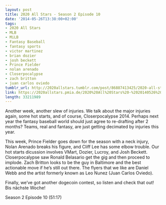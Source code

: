```yaml
---
layout: post
title: 2020 All Stars - Season 2 Episode 10
date: '2014-05-26T13:38:00+02:00'
tags:
- 2020 All Stars
- MLB
- MiLB
- Fantasy Baseball
- fantasy sports
- victor martinez
- brian dozier
- josh beckett
- Prince Fielder
- nolan arenado
- Closerpocalypse
- zach britton
- juan carlos oviedo
tumblr_url: http://2020allstars.tumblr.com/post/86887413425/2020-all-stars-season-2-episode-10
link: https://2020allstars.pmia.de/2020%20All%20Stars%20-%2020140526%20-%20Season%202%20Episode%2010%20%2825%29%20-%20Final.mp3
length: 33211989
---
```

Another week, another slew of injuries.  We talk about the major injuries again, some hot starts, and of course, Closerpocalypse 2014.  Perhaps next year the fantasy baseball world should just agree to re-drafting after 2 months?  Teams, real and fantasy, are just getting decimated by injuries this year.

This week, Prince Fielder goes down for the season with a neck injury, Nolan Arenado breaks his figure, and Cliff Lee has some elbow trouble.  Our hot starts dicussion involves VMart, Dozier, Lucroy, and Josh Beckett.  Closerpocalypse saw Ronald Belasario get the gig and then proceed to implode.  Zach Britton looks to be the guy in Baltimore and the best actionable move if he’s still out there.  The flyers that we like are Daniel Webb and the artist formerly known as Leo Nunez (Juan Carlos Oviedo).

Finally, we’ve got another dogecoin contest, so listen and check that out!  Bis nächste Woche!

Season 2 Episode 10 (51:17)
